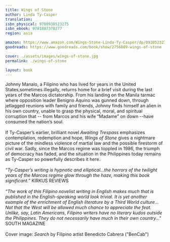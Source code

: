 ```yaml
---
title: Wings of Stone 
author: Linda Ty-Casper
translation: 
isbn_physical: 9780930523275 
isbn_ebook: 9781887378277
region: asia

amazon: https://www.amazon.com/Wings-Stone-Linda-Ty-Casper/dp/093052327X/ref=monarch_sidesheet
goodreads: https://www.goodreads.com/book/show/2756809-wings-of-stone

cover: ./assets/images/wings-of-stone.jpg
permalink: ./wings-of-stone

layout: book
---
```


Johnny Manalo, a Filipino who has lived for years in the United States,sometimes illegally, returns home for a brief visit during the last years of the Marcos dictatorship.
From his landing on the Manila tarmac where opposition leader Benigno Aquino was gunned down, through jetlagged reunions with family and friends, Johnny finds himself an alien in his own country, unable to grasp the physical, moral, and spiritual corruption that -- from Marcos and his wife “Madame” on down --have consumed the nation’s soul.
<br><br>
If Ty-Casper’s earlier, brilliant novel *Awaiting Trespass* emphasizes contemplation, redemption and hope, *Wings of Stone* gives a nightmare picture of the mindless violence of martial law and the possible firestorm of civil war. Sadly, since the Marcos regime was toppled in 1986, the triumph of democracy has faded, and the situation in the Philippines
today remains as Ty-Casper so powerfully describes it here.
<br><br>
*“Ty-Casper’s writing is hypnotic and elliptical...the horrors of the twilight years of the Marcos regime glow through the haze, making this book significant.”* KIRKUS REVIEWS
<br><br>
*“The work of this Filipino novelist writing in English makes much that is published in the English-speaking world look trivial. It is yet another example of the enrichment of English literature by a Third World culture… Not that the West will be allowed much chance to appreciate the feat. Unlike, say, Latin Americans, Filipino writers have no literary kudos outside the Philippines. They do not necessarily have much in their own country…"* SOUTH MAGAZINE
<br><br>
Cover image: *Search* by Filipino artist Benedicto Cabrera ("BenCab")
